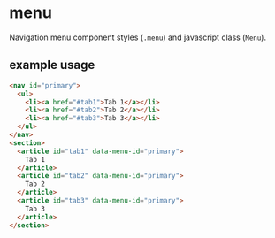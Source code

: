 # menu
Navigation menu component styles (`.menu`) and javascript class (`Menu`).

## example usage
```html
<nav id="primary">
  <ul>
    <li><a href="#tab1">Tab 1</a></li>
    <li><a href="#tab2">Tab 2</a></li>
    <li><a href="#tab3">Tab 3</a></li>
  </ul>
</nav>
<section>
  <article id="tab1" data-menu-id="primary">
    Tab 1
  </article>
  <article id="tab2" data-menu-id="primary">
    Tab 2
  </article>
  <article id="tab3" data-menu-id="primary">
    Tab 3
  </article>
</section>
```
